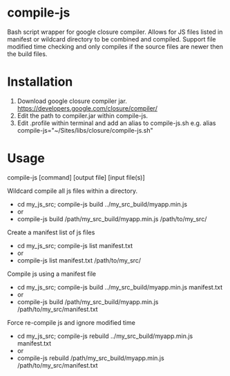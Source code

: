 compile-js
==========

Bash script wrapper for google closure compiler. Allows for JS files listed in manifest or wildcard directory to be combined and compiled.
Support file modified time checking and only compiles if the source files are newer then the build files.


Installation
==========
1. Download google closure compiler jar. https://developers.google.com/closure/compiler/
2. Edit the path to compiler.jar within compile-js.
3. Edit .profile within terminal and add an alias to compile-js.sh e.g. alias compile-js="~/Sites/libs/closure/compile-js.sh"

Usage
==========

compile-js [command] [output file] [input file(s)]

Wildcard compile all js files within a directory.

* cd my_js_src; compile-js build ../my_src_build/myapp.min.js
* or
* compile-js build /path/my_src_build/myapp.min.js /path/to/my_src/

Create a manifest list of js files

* cd my_js_src; compile-js list manifest.txt
* or
* compile-js list manifest.txt /path/to/my_src/

Compile js using a manifest file

* cd my_js_src; compile-js build ../my_src_build/myapp.min.js manifest.txt
* or
* compile-js build /path/my_src_build/myapp.min.js /path/to/my_src/manifest.txt

Force re-compile js and ignore modified time

* cd my_js_src; compile-js rebuild ../my_src_build/myapp.min.js manifest.txt
* or
* compile-js rebuild /path/my_src_build/myapp.min.js /path/to/my_src/manifest.txt



